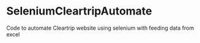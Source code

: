 # SeleniumCleartripAutomate
Code to automate Cleartrip website using selenium with feeding data from excel
